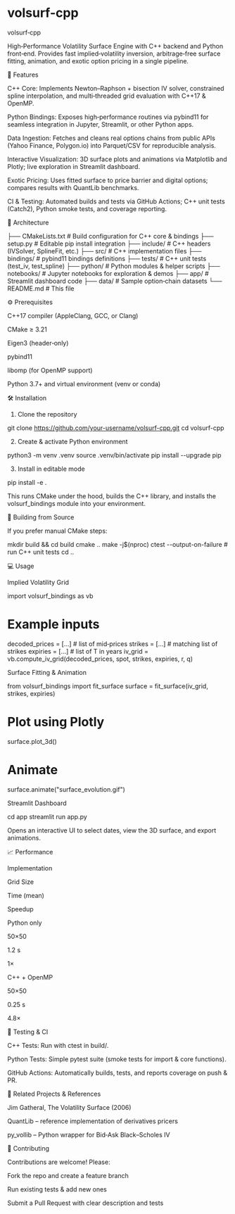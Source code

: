 # volsurf-cpp
volsurf‑cpp





High‑Performance Volatility Surface Engine with C++ backend and Python front‑end. Provides fast implied‑volatility inversion, arbitrage‑free surface fitting, animation, and exotic option pricing in a single pipeline.

🚀 Features

C++ Core: Implements Newton–Raphson + bisection IV solver, constrained spline interpolation, and multi‑threaded grid evaluation with C++17 & OpenMP.

Python Bindings: Exposes high‑performance routines via pybind11 for seamless integration in Jupyter, Streamlit, or other Python apps.

Data Ingestion: Fetches and cleans real options chains from public APIs (Yahoo Finance, Polygon.io) into Parquet/CSV for reproducible analysis.

Interactive Visualization: 3D surface plots and animations via Matplotlib and Plotly; live exploration in Streamlit dashboard.

Exotic Pricing: Uses fitted surface to price barrier and digital options; compares results with QuantLib benchmarks.

CI & Testing: Automated builds and tests via GitHub Actions; C++ unit tests (Catch2), Python smoke tests, and coverage reporting.

📐 Architecture

├── CMakeLists.txt         # Build configuration for C++ core & bindings
├── setup.py               # Editable pip install integration
├── include/               # C++ headers (IVSolver, SplineFit, etc.)
├── src/                   # C++ implementation files
├── bindings/              # pybind11 bindings definitions
├── tests/                 # C++ unit tests (test_iv, test_spline)
├── python/                # Python modules & helper scripts
├── notebooks/             # Jupyter notebooks for exploration & demos
├── app/                   # Streamlit dashboard code
├── data/                  # Sample option‑chain datasets
└── README.md              # This file

⚙️ Prerequisites

C++17 compiler (AppleClang, GCC, or Clang)

CMake ≥ 3.21

Eigen3 (header‑only)

pybind11

libomp (for OpenMP support)

Python 3.7+ and virtual environment (venv or conda)

🛠 Installation

1. Clone the repository

git clone https://github.com/your-username/volsurf-cpp.git
cd volsurf-cpp

2. Create & activate Python environment

python3 -m venv .venv
source .venv/bin/activate
pip install --upgrade pip

3. Install in editable mode

pip install -e .

This runs CMake under the hood, builds the C++ library, and installs the volsurf_bindings module into your environment.

🔨 Building from Source

If you prefer manual CMake steps:

mkdir build && cd build
cmake ..
make -j$(nproc)
ctest --output-on-failure    # run C++ unit tests
cd ..

💻 Usage

Implied Volatility Grid

import volsurf_bindings as vb
# Example inputs
decoded_prices = [...]       # list of mid‑prices
strikes =  [...]             # matching list of strikes
expiries = [...]             # list of T in years
iv_grid = vb.compute_iv_grid(decoded_prices, spot, strikes, expiries, r, q)

Surface Fitting & Animation

from volsurf_bindings import fit_surface
surface = fit_surface(iv_grid, strikes, expiries)
# Plot using Plotly
surface.plot_3d()
# Animate
surface.animate("surface_evolution.gif")

Streamlit Dashboard

cd app
streamlit run app.py

Opens an interactive UI to select dates, view the 3D surface, and export animations.

📈 Performance

Implementation

Grid Size

Time (mean)

Speedup

Python only

50×50

1.2 s

1×

C++ + OpenMP

50×50

0.25 s

4.8×

🧪 Testing & CI

C++ Tests: Run with ctest in build/.

Python Tests: Simple pytest suite (smoke tests for import & core functions).

GitHub Actions: Automatically builds, tests, and reports coverage on push & PR.

🔗 Related Projects & References

Jim Gatheral, The Volatility Surface (2006)

QuantLib – reference implementation of derivatives pricers

py_vollib – Python wrapper for Bid‑Ask Black–Scholes IV

🤝 Contributing

Contributions are welcome! Please:

Fork the repo and create a feature branch

Run existing tests & add new ones

Submit a Pull Request with clear description and tests

